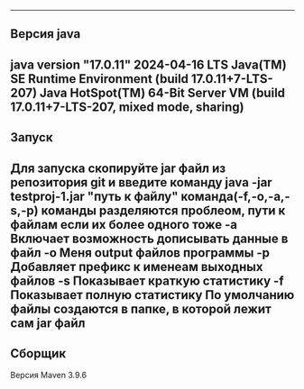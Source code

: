 ------------------------------------------------
Версия java 
-------------------------------------------------
java version "17.0.11" 2024-04-16 LTS
Java(TM) SE Runtime Environment (build 17.0.11+7-LTS-207)
Java HotSpot(TM) 64-Bit Server VM (build 17.0.11+7-LTS-207, mixed mode, sharing)
------------------------------------------------
Запуск
------------------------------------------------
Для запуска скопируйте jar файл из репозитория git
и введите команду java -jar testproj-1.jar "путь к файлу" команда(-f,-o,-a,-s,-p) 
команды разделяются проблеом, пути к файлам если их более одного тоже
-а Включает возможность дописывать данные в файл
-o Меня output файлов программы 
-p Добавляет префикс к именеам выходных файлов
-s Показывает краткую статистику 
-f Показывает полную статистику
По умолчанию файлы создаются в папке, в которой лежит сам jar файл
------------------------------------------------
Сборщик
------------------------------------------------
Версия Maven 3.9.6
